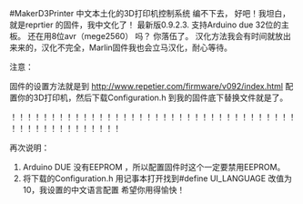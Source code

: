 #MakerD3Printer
中文本土化的3D打印机控制系统 
编不下去， 好吧！我坦白，就是reprtier 的固件，我中文化了！ 
最新版0.9.2.3. 支持Arduino due 32位的主板。
还在用8位avr（mege2560） 吗？ 你落伍了。 汉化方法我会有时间就放出来来的，汉化不完全，Marlin固件我也会立马汉化，耐心等待。 

注意：

固件的设置方法就是到 http://www.repetier.com/firmware/v092/index.html 配置你的3D打印机，然后下载Configuration.h 到我的固件底下替换文件就是了。 

！！！！！！！！！！！！！！！！！！！！！！！！！！！！！！！！！！！！！！！！！！！！！！！！！！

再次说明： 
1. Arduino DUE 没有EEPROM ，所以配置固件时这个一定要禁用EEPROM。 
2. 将下载的Configuration.h 用记事本打开找到#define UI_LANGUAGE 改值为10，我设置的中文语言配置 希望你用得愉快！